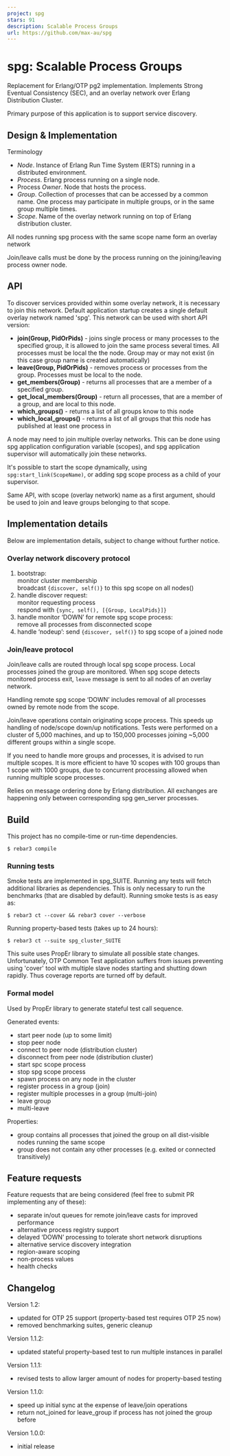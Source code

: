 ```yaml
---
project: spg
stars: 91
description: Scalable Process Groups
url: https://github.com/max-au/spg
---
```


spg: Scalable Process Groups
============================

Replacement for Erlang/OTP pg2 implementation. Implements Strong Eventual Consistency (SEC), and an overlay network over Erlang Distribution Cluster.

Primary purpose of this application is to support service discovery.

Design & Implementation
-----------------------

Terminology

-   _Node_. Instance of Erlang Run Time System (ERTS) running in a distributed environment.
-   _Process_. Erlang process running on a single node.
-   Process _Owner_. Node that hosts the process.
-   _Group_. Collection of processes that can be accessed by a common name. One process may participate in multiple groups, or in the same group multiple times.
-   _Scope_. Name of the overlay network running on top of Erlang distribution cluster.

All nodes running spg process with the same scope name form an overlay network

Join/leave calls must be done by the process running on the joining/leaving process owner node.

API
---

To discover services provided within some overlay network, it is necessary to join this network. Default application startup creates a single default overlay network named 'spg'. This network can be used with short API version:

-   **join(Group, PidOrPids)** - joins single process or many processes to the specified group, it is allowed to join the same process several times. All processes must be local the the node. Group may or may not exist (in this case group name is created automatically)
-   **leave(Group, PidOrPids)** - removes process or processes from the group. Processes must be local to the node.
-   **get\_members(Group)** - returns all processes that are a member of a specified group.
-   **get\_local\_members(Group)** - return all processes, that are a member of a group, and are local to this node.
-   **which\_groups()** - returns a list of all groups know to this node
-   **which\_local\_groups()** - returns a list of all groups that this node has published at least one process in

A node may need to join multiple overlay networks. This can be done using spg application configuration variable (scopes), and spg application supervisor will automatically join these networks.

It's possible to start the scope dynamically, using `spg:start_link(ScopeName)`, or adding spg scope process as a child of your supervisor.

Same API, with scope (overlay network) name as a first argument, should be used to join and leave groups belonging to that scope.

Implementation details
----------------------

Below are implementation details, subject to change without further notice.

### Overlay network discovery protocol

1.  bootstrap:  
    monitor cluster membership  
    broadcast `{discover, self()}` to this spg scope on all nodes()
2.  handle discover request:  
    monitor requesting process  
    respond with `{sync, self(), [{Group, LocalPids}]}`
3.  handle monitor ‘DOWN’ for remote spg scope process:  
    remove all processes from disconnected scope
4.  handle ‘nodeup’: send `{discover, self()}` to spg scope of a joined node

### Join/leave protocol

Join/leave calls are routed through local spg scope process. Local processes joined the group are monitored. When spg scope detects monitored process exit, `leave` message is sent to all nodes of an overlay network.

Handling remote spg scope ‘DOWN’ includes removal of all processes owned by remote node from the scope.

Join/leave operations contain originating scope process. This speeds up handling of node/scope down/up notifications. Tests were performed on a cluster of 5,000 machines, and up to 150,000 processes joining ~5,000 different groups within a single scope.

If you need to handle more groups and processes, it is advised to run multiple scopes. It is more efficient to have 10 scopes with 100 groups than 1 scope with 1000 groups, due to concurrent processing allowed when running multiple scope processes.

Relies on message ordering done by Erlang distribution. All exchanges are happening only between corresponding spg gen\_server processes.

Build
-----

This project has no compile-time or run-time dependencies.

```
$ rebar3 compile
```

### Running tests

Smoke tests are implemented in spg\_SUITE. Running any tests will fetch additional libraries as dependencies. This is only necessary to run the benchmarks (that are disabled by default). Running smoke tests is as easy as:

```
$ rebar3 ct --cover && rebar3 cover --verbose
```

Running property-based tests (takes up to 24 hours):

```
$ rebar3 ct --suite spg_cluster_SUITE
```

This suite uses PropEr library to simulate all possible state changes. Unfortunately, OTP Common Test application suffers from issues preventing using 'cover' tool with multiple slave nodes starting and shutting down rapidly. Thus coverage reports are turned off by default.

### Formal model

Used by PropEr library to generate stateful test call sequence.

Generated events:

-   start peer node (up to some limit)
-   stop peer node
-   connect to peer node (distribution cluster)
-   disconnect from peer node (distribution cluster)
-   start spc scope process
-   stop spg scope process
-   spawn process on any node in the cluster
-   register process in a group (join)
-   register multiple processes in a group (multi-join)
-   leave group
-   multi-leave

Properties:

-   group contains all processes that joined the group on all dist-visible nodes running the same scope
-   group does not contain any other processes (e.g. exited or connected transitively)

Feature requests
----------------

Feature requests that are being considered (feel free to submit PR implementing any of these):

-   separate in/out queues for remote join/leave casts for improved performance
-   alternative process registry support
-   delayed ‘DOWN’ processing to tolerate short network disruptions
-   alternative service discovery integration
-   region-aware scoping
-   non-process values
-   health checks

Changelog
---------

Version 1.2:

-   updated for OTP 25 support (property-based test requires OTP 25 now)
-   removed benchmarking suites, generic cleanup

Version 1.1.2:

-   updated stateful property-based test to run multiple instances in parallel

Version 1.1.1:

-   revised tests to allow larger amount of nodes for property-based testing

Version 1.1.0:

-   speed up initial sync at the expense of leave/join operations
-   return not\_joined for leave\_group if process has not joined the group before

Version 1.0.0:

-   initial release
